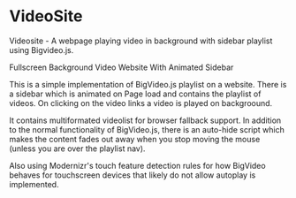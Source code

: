 # VideoSite
Videosite - A webpage playing video in background with sidebar playlist using Bigvideo.js.



Fullscreen Background Video Website With Animated Sidebar

This is a simple implementation of BigVideo.js playlist on a website. 
There is a sidebar which is animated on Page load and contains the playlist of videos. 
On clicking on the video links a video is played on backgroound. 

It contains multiformated videolist for browser fallback support. 
In addition to the normal functionality of BigVideo.js, there is an auto-hide script which makes the content fades out away when you stop moving the mouse (unless you are over the playlist nav).

Also using Modernizr's touch feature detection rules for how BigVideo behaves for touchscreen devices that likely do not allow autoplay is implemented.
